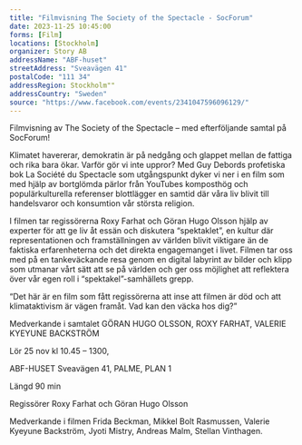 ```yaml
---
title: "Filmvisning The Society of the Spectacle - SocForum"
date: 2023-11-25 10:45:00
forms: [Film]
locations: [Stockholm]
organizer: Story AB
addressName: "ABF-huset"
streetAddress: "Sveavägen 41"
postalCode: "111 34"
addressRegion: Stockholm""
addressCountry: "Sweden"
source: "https://www.facebook.com/events/2341047596096129/"
---
```

Filmvisning av The Society of the Spectacle – med efterföljande samtal på SocForum!

Klimatet havererar, demokratin är på nedgång och glappet mellan de fattiga och rika bara ökar. Varför gör vi inte uppror? Med Guy Debords profetiska bok La Société du Spectacle som utgångspunkt dyker vi ner i en film som med hjälp av bortglömda pärlor från YouTubes komposthög och populärkulturella referenser blottlägger en samtid där våra liv blivit till handelsvaror och konsumtion vår största religion.

I filmen tar regissörerna Roxy Farhat och Göran Hugo Olsson hjälp av experter för att ge liv åt essän och diskutera “spektaklet”, en kultur där representationen och framställningen av världen blivit viktigare än de faktiska erfarenheterna och det direkta engagemanget i livet. Filmen tar oss med på en tankeväckande resa genom en digital labyrint av bilder och klipp som utmanar vårt sätt att se på världen och ger oss möjlighet att reflektera över vår egen roll i “spektakel”-samhällets grepp.

“Det här är en film som fått regissörerna att inse att filmen är död och att klimataktivism är vägen framåt. Vad kan den väcka hos dig?”

Medverkande i samtalet GÖRAN HUGO OLSSON, ROXY FARHAT, VALERIE KYEYUNE BACKSTRÖM

Lör 25 nov kl 10.45 – 1300, 

ABF-HUSET Sveavägen 41, PALME, PLAN 1

Längd 90 min

Regissörer Roxy Farhat och Göran Hugo Olsson

Medverkande i filmen Frida Beckman, Mikkel Bolt Rasmussen, Valerie Kyeyune Backström, Jyoti Mistry, Andreas Malm, Stellan Vinthagen.
